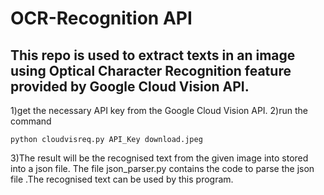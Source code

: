 <h1>OCR-Recognition API </h1>
<h2>This repo is used to extract texts in an image using Optical Character Recognition feature provided by Google Cloud Vision API.
</h2>
1)get the necessary API key from the Google Cloud Vision API.
2)run the command

```
python cloudvisreq.py API_Key download.jpeg
```




3)The result will be the recognised text from the given image into stored into a json file.
The file json_parser.py contains the code to parse the json file .The recognised text can be used by this program.
